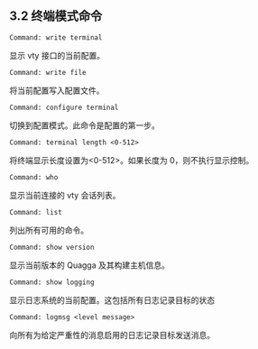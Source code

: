 ## 3.2 终端模式命令



```shell
Command: write terminal
```

显示 vty 接口的当前配置。



```shell
Command: write file
```

将当前配置写入配置文件。



```shell
Command: configure terminal
```

切换到配置模式。此命令是配置的第一步。



```shell
Command: terminal length <0-512>
```

将终端显示长度设置为<0-512>。如果长度为 0，则不执行显示控制。



```shell
Command: who
```

显示当前连接的 vty 会话列表。



```shell
Command: list
```

列出所有可用的命令。



```shell
Command: show version
```

显示当前版本的 Quagga 及其构建主机信息。



```shell
Command: show logging
```

显示日志系统的当前配置。这包括所有日志记录目标的状态



```shell
Command: logmsg <level message>
```

向所有为给定严重性的消息启用的日志记录目标发送消息。